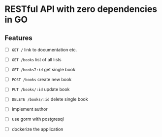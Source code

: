 # RESTful API with zero dependencies in GO

## Features

* [ ] `GET /` link to documentation etc.
* [ ] `GET /books` list of all lists 
* [ ] `GET /books7:id` get single book
* [ ] `POST /books` create new book
* [ ] `PUT /books/:id` update book
* [ ] `DELETE /books/:id` delete single book

* [ ] implement author

* [ ] use gorm with postgresql

* [ ] dockerize the application
